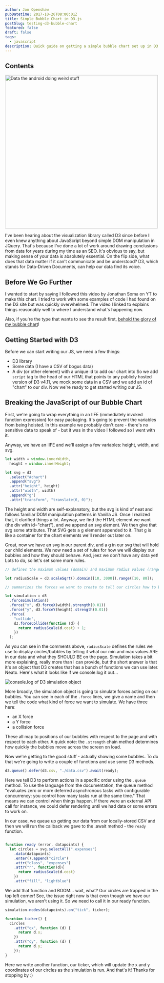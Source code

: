 ```yaml
---
author: Jon Openshaw
pubDatetime: 2017-10-20T08:00:01Z
title: Simple Bubble Chart in D3.js
postSlug: testing-d3-bubble-chart
featured: false
draft: false
tags:
  - javascript
description: Quick guide on getting a simple bubble chart set up in D3.js.
---
```


## Contents

<img src="https://media.giphy.com/media/i6X9HbM4bhJ8Q/giphy.gif" alt="Data the android doing weird stuff" width="500px">

I've been hearing about the visualization library called D3 since before I even knew anything about JavaScript beyond simple DOM manipulation in JQuery. That's because I've done a lot of work around drawing conclusions from data for years during my time as an SEO. It's obvious to say, but making sense of your data is absolutely essential. On the flip side, what does that data matter if it can't communicate and be understood? D3, which stands for Data-Driven Documents, can help our data find its voice.

## Before We Go Further

I wanted to start by saying I followed this video by Jonathan Soma on YT to make this chart. I tried to work with some examples of code I had found on the D3 site but was quickly overwhelmed. The video I linked to explains things reasonably well to where I understand what's happening now.

Also, if you're the type that wants to see the result first, <a href="/tests/bubble-chart-test.html" rel="nofollow">behold the glory of my bubble chart</a>!

## Getting Started with D3

Before we can start writing our JS, we need a few things:

- D3 library
- Some data (I have a CSV of bogus data)
- A div (or other element) with a unique id to add our chart into
  So we add `script` tag to the head of our HTML that points to any publicly hosted version of D3 v4.11, we mock some data in a CSV and we add an id of "chart" to our div. Now we're ready to get started writing our JS.

## Breaking the JavaScript of our Bubble Chart

First, we're going to wrap everything in an IIFE (immediately invoked function expression) for easy packaging. It's going to prevent the variables from being hoisted. In this example we probably don't care - there's no sensitive data to speak of - but it was in the video I followed so I went with it.

Anyway, we have an IIFE and we'll assign a few variables: height, width, and svg.

```js
let width = window.innerWidth,
  height = window.innerHeight;

let svg = d3
  .select("#chart")
  .append("svg")
  .attr("height", height)
  .attr("width", width)
  .append("g")
  .attr("transform", "translate(0, 0)");
```

The height and width are self-explanatory, but the svg is kind of neat and follows familiar DOM manipulation patterns in Vanilla JS. Once I realized that, it clarified things a lot. Anyway, we find the HTML element we want (the div with id="chart"), and we append an svg element. We then give that svg some attributes. That SVG gets a g element appended to it. That g is like a container for the chart elements we'll render out later on.

Great, now we have an svg in our parent div, and a g in our svg that will hold our child elements. We now need a set of rules for how we will display our bubbles and how they should behave. And, jeez we don't have any data yet! Lots to do, so let's set some more rules.

```js
// defines the maximum values (domain) and maximum radius values (range) for our cirlces

let radiusScale = d3.scaleSqrt().domain([10, 3000]).range([10, 80]);

// summarizes the forces we want to create to tell our circles how to behave

let simulation = d3
  .forceSimulation()
  .force("x", d3.forceX(width).strength(0.01))
  .force("y", d3.forceY(height).strength(0.01))
  .force(
    "collide",
    d3.forceCollide(function (d) {
      return radiusScale(d.cost) + 1;
    })
  );
```

As you can see in the comments above, `radiusScale` defines the rules we use to display circles/bubbles by telling it what our min and max values ARE in our data and what they SHOULD BE on the page. Simulation takes a bit more explaining, really more than I can provide, but the short answer is that it's an object that D3 creates that has a bunch of functions we can use later. Neato. Here's what it looks like if we console.log it out...

![console.log of D3 simulation object](/images/console-log-simulation-object.png "D3 simulation object in JS console")

More broadly, the simulation object is going to simulate forces acting on our bubbles. You can see in each of the `.force` lines, we give a name and then we tell the code what kind of force we want to simulate. We have three here:

- an X force
- a Y force
- a collision force

These all map to positions of our bubbles with respect to the page and with respect to each other. A quick note: the `.strength` chain method determines how quickly the bubbles move across the screen on load.

Now we're getting to the good stuff - actually showing some bubbles. To do that we're going to write a couple of functions and use some D3 methods.

```js
d3.queue().defer(d3.csv, "./data.csv").await(ready);
```

Here we tell D3 to perform actions in a specific order using the `.queue` method. To use the language from the documentation, the queue method "evaluates zero or more deferred asynchronous tasks with configurable concurrency: you control how many tasks run at the same time." That means we can control when things happen. If there were an external API call for instance, we could defer rendering until we had data or some errors to work on.

In our case, we queue up getting our data from our locally-stored CSV and then we will run the callback we gave to the .await method - the `ready` function.

```js

function ready (error, datapoints) {
  let circles = svg.selectAll(".expenses")
    .data(datapoints)
    .enter().append("circle")
    .attr("class", "expenses")
    .attr("r", function(d){
      return radiusScale(d.cost)
    })
    .attr("fill", "lightblue")

```

We add that function and BOOM... wait, what? Our circles are trapped in the top left corner! See, the issue right now is that even though we have our simulation, we aren't using it. So we need to call it in our ready function.

```js
simulation.nodes(datapoints).on("tick", ticker);

function ticker() {
  circles
    .attr("cx", function (d) {
      return d.x;
    })
    .attr("cy", function (d) {
      return d.y;
    });
}
```

Here we write another function, our ticker, which will update the x and y coordinates of our circles as the simulation is run. And that's it! Thanks for stopping by :)
